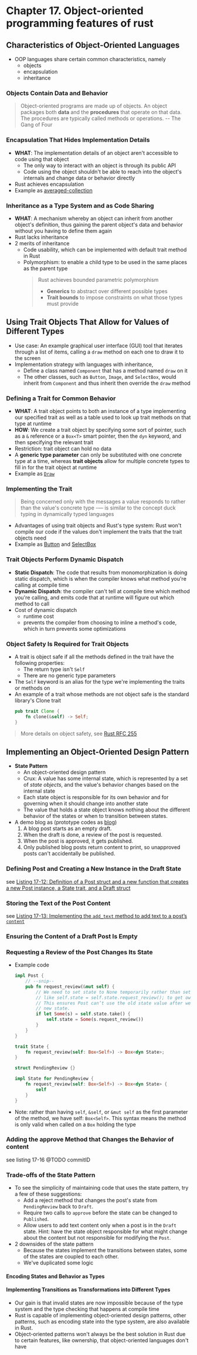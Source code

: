 # Chapter 17. Object-oriented programming features of rust

## Characteristics of Object-Oriented Languages 
- OOP languages share certain common characteristics, namely 
  - objects
  - encapsulation
  - inheritance
### Objects Contain Data and Behavior 
> Object-oriented programs are made up of objects. An object packages both **data** and the **procedures** that operate on that data. The procedures are typically called methods or operations. -- The Gang of Four
### Encapsulation That Hides Implementation Details 
- **WHAT**: The implementation details of an object aren't accessible to code using that object    
  - The only way to interact with an object is through its public API
  - Code using the object shouldn't be able to reach into the object's internals and change data or behavior directly
- Rust achieves encapsulation
- Example as [averaged-collection](./averaged-collection/src/lib.rs)

### Inheritance as a Type System and as Code Sharing 
- **WHAT**: A mechanism whereby an object can inherit from another object's definition, thus gaining the parent object's data and behavior without you having to define them again
- Rust lacks inheritance
- 2 merits of inheritance 
  - Code usability, which can be implemented with default trait method in Rust
  - Polymorphism: to enable a child type to be used in the same places as the parent type
    > Rust achieves bounded parametric polymorphism 
    >   - **Generics** to abstract over different possible types 
    >   - **Trait bounds** to impose constraints on what those types must provide

## Using Trait Objects That Allow for Values of Different Types 
- Use case: An example graphical user interface (GUI) tool that iterates through a list of items, calling a `draw` method on each one to draw it to the screen
- Implementation strategy with languages with inheritance, 
    - Define a class named `Component` that has a method named `draw` on it
    - The other classes, such as `Button`, `Image`, and `SelectBox`, would inherit from `Component` and thus inherit then override the `draw` method

### Defining a Trait for Common Behavior
- **WHAT**: A trait object points to both an instance of a type implementing our specified trait as well as a table used to look up trait methods on that type at runtime
- **HOW**: We create a trait object by specifying some sort of pointer, such as a `&` reference or a `Box<T>` smart pointer, then the `dyn` keyword, and then specifying the relevant trait
- Restriction: trait object can hold no data
- A **generic type parameter** can only be substituted with one concrete type at a time, whereas **trait objects** allow for multiple concrete types to fill in for the trait object at runtime
- Example as [`Draw`](./gui/src/bin/main.rs)

### Implementing the Trait 
> Being concerned only with the messages a value responds to rather than the value's concrete type -— is similar to the concept duck typing in dynamically typed languages

- Advantages of using trait objects and Rust's type system: Rust won't compile our code if the values don't implement the traits that the trait objects need
- Example as [Button](./gui/src/lib.rs) and [SelectBox](./gui/src/bin/main.rs)

### Trait Objects Perform Dynamic Dispatch 

- **Static Dispatch**: The code that results from monomorphization is doing static dispatch, which is when the compiler knows what method you're calling at compile time
- **Dynamic Dispatch**: the compiler can't tell at compile time which method you're calling, and emits code that at runtime will figure out which method to call
- Cost of dynamic dispatch 
  - runtime cost
  - prevents the compiler from choosing to inline a method's code, which in turn prevents some optimizations

### Object Safety Is Required for Trait Objects 
- A trait is object safe if all the methods defined in the trait have the following properties:
    - The return type isn't `Self`
    - There are no generic type parameters
- The `Self` keyword is an alias for the type we're implementing the traits or methods on
- An example of a trait whose methods are not object safe is the standard library's Clone trait
    ```rust
    pub trait Clone {
        fn clone(&self) -> Self;
    }
    ```

> More details on object safety, see [Rust RFC 255](https://github.com/rust-lang/rfcs/blob/master/text/0255-object-safety.md)

## Implementing an Object-Oriented Design Pattern 
- **State Pattern**
  - An object-oriented design pattern
  - Crux: A value has some internal state, which is represented by a set of *state objects*, and the value's behavior changes based on the internal state
  - Each state object is responsible for its own behavior and for governing when it should change into another state
  - The value that holds a state object knows nothing about the different behavior of the states or when to transition between states.
- A demo blog as (prototype codes as [blog](./blog/src/bin/main.rs))
    1. A blog post starts as an empty draft.
    2. When the draft is done, a review of the post is requested.
    3. When the post is approved, it gets published.
    4. Only published blog posts return content to print, so unapproved posts can't accidentally be published.

### Defining Post and Creating a New Instance in the Draft State
see [Listing 17-12: Definition of a Post struct and a new function that creates a new Post instance, a State trait, and a Draft struct](./listinngs/_12/src/lib.rs)

### Storing the Text of the Post Content 
see [Listing 17-13: Implementing the `add_text` method to add text to a post’s `content`](./listinngs/_13/src/lib.rs)

### Ensuring the Content of a Draft Post Is Empty 
### Requesting a Review of the Post Changes Its State
- Example code 
    ```rust
    impl Post {
        // --snip--
        pub fn request_review(&mut self) {
            // We need to set state to None temporarily rather than setting it directly with code 
            // like self.state = self.state.request_review(); to get ownership of the state value. 
            // This ensures Post can’t use the old state value after we’ve transformed it into a 
            // new state.
            if let Some(s) = self.state.take() {
                self.state = Some(s.request_review())
            }
        }
    }

    trait State {
        fn request_review(self: Box<Self>) -> Box<dyn State>;
    }

    struct PendingReview {}

    impl State for PendingReview {
        fn request_review(self: Box<Self>) -> Box<dyn State> {
            self
        }
    }
    ```
- Note: rather than having `self`, `&self`, or `&mut self` as the first parameter of the method, we have self: `Box<Self>`. This syntax means the method is only valid when called on a `Box` holding the type
### Adding the approve Method that Changes the Behavior of content 
see listing 17-16 @TODO commitID
### Trade-offs of the State Pattern 
- To see the simplicity of maintaining code that uses the state pattern, try a few of these suggestions:
    - Add a reject method that changes the post's state from `PendingReview` back to `Draft`.
    - Require two calls to `approve` before the state can be changed to `Published`.
    - Allow users to add text content only when a post is in the `Draft` state. Hint: have the state object responsible for what might change about the content but not responsible for modifying the `Post`.
- 2 downsides of the state pattern 
    - Because the states implement the transitions between states, some of the states are coupled to each other.
    - We've duplicated some logic

#### Encoding States and Behavior as Types
#### Implementing Transitions as Transformations into Different Types
- Our gain is that invalid states are now impossible because of the type system and the type checking that happens at compile time
- Rust is capable of implementing object-oriented design patterns, other patterns, such as encoding state into the type system, are also available in Rust.
- Object-oriented patterns won't always be the best solution in Rust due to certain features, like ownership, that object-oriented languages don't have